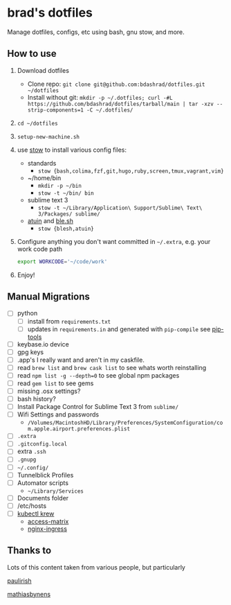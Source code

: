 # brad's dotfiles

Manage dotfiles, configs, etc using bash, gnu stow, and more.

## How to use

1. Download dotfiles
    * Clone repo: `git clone git@github.com:bdashrad/dotfiles.git ~/dotfiles`
    * Install without git: `mkdir -p ~/.dotfiles; curl -#L https://github.com/bdashrad/dotfiles/tarball/main | tar -xzv --strip-components=1 -C ~/.dotfiles/`
1. `cd ~/dotfiles`
1. `setup-new-machine.sh`
1. use [stow](https://www.gnu.org/software/stow/) to install various config files:
    * standards
      * `stow {bash,colima,fzf,git,hugo,ruby,screen,tmux,vagrant,vim}`
    * ~/home/bin
      * `mkdir -p ~/bin`
      * `stow -t ~/bin/ bin`
    * sublime text 3
      * `stow -t ~/Library/Application\ Support/Sublime\ Text\ 3/Packages/ sublime/`
    * [atuin](https://atuin.sh/) and [ble.sh](https://github.com/akinomyoga/ble.sh)
      * `stow {blesh,atuin}`
1. Configure anything you don't want committed in `~/.extra`, e.g. your work code path

    ```bash
    export WORKCODE='~/code/work'
    ```

1. Enjoy!

## Manual Migrations

* [ ] python
  * [ ] install from `requirements.txt`
  * [ ] updates in `requirements.in` and generated with `pip-compile` see [pip-tools](https://github.com/jazzband/pip-tools)
* [ ] keybase.io device
* [ ] gpg keys
* [ ] .app's I really want and aren't in my caskfile.
* [ ] read `brew list` and `brew cask list` to see whats worth reinstalling
* [ ] read `npm list -g --depth=0` to see global npm packages
* [ ] read `gem list` to see gems
* [ ] missing .osx settings?
* [ ] bash history?
* [ ] Install Package Control for Sublime Text 3 from `sublime/`
* [ ] Wifi Settings and passwords
  * `/Volumes/MacintoshHD/Library/Preferences/SystemConfiguration/com.apple.airport.preferences.plist`
* [ ] `.extra`
* [ ] `.gitconfig.local`
* [ ] extra `.ssh`
* [ ] `.gnupg`
* [ ] `~/.config/`
* [ ] Tunnelblick Profiles
* [ ] Automator scripts
  * `~/Library/Services`
* [ ] Documents folder
* [ ] /etc/hosts
* [ ] [kubectl krew](https://github.com/kubernetes-sigs/krew)
  * [access-matrix](https://github.com/corneliusweig/rakkess)
  * [nginx-ingress](https://kubernetes.github.io/ingress-nginx/kubectl-plugin/)

## Thanks to

Lots of this content taken from various people, but particularly

[paulirish](https://github.com/paulirish/dotfiles/)

[mathiasbynens](https://github.com/mathiasbynens/dotfiles/)

